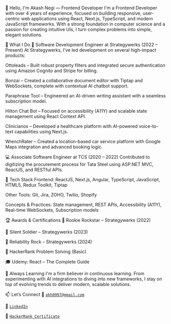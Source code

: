 👋 Hello, I'm Akash Negi — Frontend Developer
I'm a Frontend Developer with over 4 years of experience, focused on building responsive, user-centric web applications using React, Next.js, TypeScript, and modern JavaScript frameworks. With a strong foundation in computer science and a passion for creating intuitive UIs, I turn complex problems into simple, elegant solutions.

🔧 What I Do
💼 Software Development Engineer at Strategywerks (2022 – Present)
At Strategywerks, I’ve led development on several high-impact products:

Ottoleads – Built robust property filters and integrated secure authentication using Amazon Cognito and Stripe for billing.

Bonzai – Created a collaborative document editor with Tiptap and WebSockets, complete with contextual AI chatbot support.

Paraphrase Tool – Engineered an AI-driven writing assistant with a seamless subscription model.

Hilton Chat Bot – Focused on accessibility (A11Y) and scalable state management using React Context API.

Clinicianos – Developed a healthcare platform with AI-powered voice-to-text capabilities using Next.js.

WrenchRater – Created a location-based car service platform with Google Maps integration and advanced booking logic.

💻 Associate Software Engineer at TCS (2020 – 2022)
Contributed to digitizing the procurement process for Tata Steel using ASP.NET MVC, ReactJS, and RESTful APIs.

🚀 Tech Stack
Frontend:
ReactJS, Next.js, Angular, TypeScript, JavaScript, HTML5, Redux Toolkit, Tiptap

Other Tools:
Git, Jira, ZOHO, Twilio, Shopify

Concepts & Practices:
State management, REST APIs, Accessibility (A11Y), Real-time WebSockets, Subscription models

🏆 Awards & Certifications
🥇 Rookie Rockstar – Strategywerks (2022)

🥈 Silent Soldier – Strategywerks (2023)

🥉 Reliability Rock – Strategywerks (2024)

📜 HackerRank Problem Solving (Basic)

🎓 Udemy: React – The Complete Guide

🧠 Always Learning
I'm a firm believer in continuous learning. From experimenting with AI integrations to diving into new frameworks, I stay on top of evolving trends to deliver modern, scalable solutions.

📫 Let’s Connect
📧 [`akh0997@gmail.com`](akh0997@gmail.com)

💼 [`LinkedIn`](https://www.linkedin.com/in/akash-negi-699415131/?utm_source=share&utm_campaign=share_via&utm_content=profile&utm_medium=android_app)

📄 [`HackerRank Certificate`](https://www.hackerrank.com/certificates/5eb03924ca42)